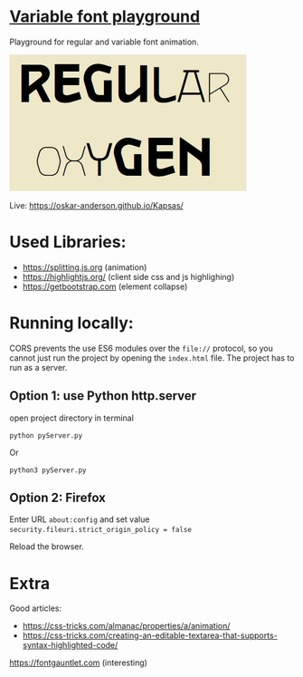 # [Variable font playground](https://oskar-anderson.github.io/Kapsas/)

Playground for regular and variable font animation.


![Wave](./_doc/pic/demo_pic_wave.png)

Live: https://oskar-anderson.github.io/Kapsas/


# Used Libraries:

* https://splitting.js.org (animation)
* https://highlightjs.org/ (client side css and js highlighing)
* https://getbootstrap.com (element collapse)

# Running locally:

CORS prevents the use ES6 modules over the `file://` protocol, so you cannot just run the project by opening the `index.html` file. The project has to run as a server.

## Option 1: use Python http.server

open project directory in terminal

```
python pyServer.py 
```
Or
```
python3 pyServer.py
```

## Option 2: Firefox

Enter URL `about:config` and set value `
security.fileuri.strict_origin_policy = false
`

Reload the browser.

# Extra

Good articles:

* https://css-tricks.com/almanac/properties/a/animation/
* https://css-tricks.com/creating-an-editable-textarea-that-supports-syntax-highlighted-code/

https://fontgauntlet.com (interesting)
